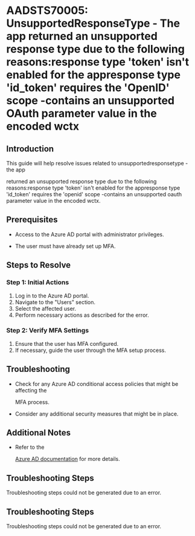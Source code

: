 # AADSTS70005: UnsupportedResponseType - The app returned an unsupported response type due to the following reasons:response type 'token' isn't enabled for the appresponse type 'id\_token' requires the 'OpenID' scope -contains an unsupported OAuth parameter value in the encoded wctx


## Introduction

This guide will help resolve issues related to unsupportedresponsetype - the app

returned an unsupported response type due to the following reasons:response type
'token' isn't enabled for the appresponse type 'id\_token' requires the 'openid'
scope -contains an unsupported oauth parameter value in the encoded wctx.


## Prerequisites


* Access to the Azure AD portal with administrator privileges.

* The user must have already set up MFA.


## Steps to Resolve


### Step 1: Initial Actions

1. Log in to the Azure AD portal.
2. Navigate to the "Users" section.
3. Select the affected user.
4. Perform necessary actions as described for the error.


### Step 2: Verify MFA Settings

1. Ensure that the user has MFA configured.
2. If necessary, guide the user through the MFA setup process.


## Troubleshooting


* Check for any Azure AD conditional access policies that might be affecting the

  MFA process.

* Consider any additional security measures that might be in place.


## Additional Notes


* Refer to the

  [Azure AD 
documentation](https://learn.microsoft.com/en-us/azure/active-directory/)
  for more details.


## Troubleshooting Steps

Troubleshooting steps could not be generated due to an error.


## Troubleshooting Steps

Troubleshooting steps could not be generated due to an error.